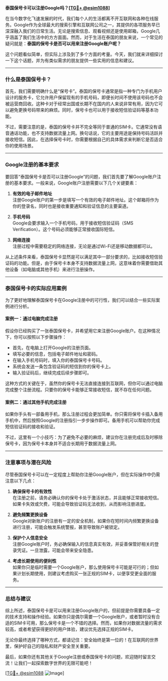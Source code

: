 **泰国保号卡可以注册Google吗？[[TG💪+ @esim1088](https://t.me/s/esim1088)]**

在当今数字化飞速发展的时代，我们每个人的生活都离不开互联网和各种在线服务。Google作为全球最大的搜索引擎和互联网公司之一，其提供的各项服务早已深深融入我们的日常生活。无论是搜索信息、观看视频还是使用邮箱，Google几乎涵盖了我们生活中的方方面面。然而，对于生活在泰国的朋友来说，一个常见的疑问就是：**泰国的保号卡是否可以用来注册Google账户呢？**

这个问题看似简单，但实际上涉及到了多个方面的考量。今天，我们就来详细探讨一下这个话题，并为有类似需求的朋友提供一些实用的信息和建议。

---

### **什么是泰国保号卡？**

首先，我们需要明确什么是“保号卡”。泰国的保号卡通常是指一种专门为手机用户设计的服务卡，它允许用户保留现有的手机号码，即便长时间不使用该号码也不会被运营商回收。这种卡对于经常出国或长期不在国内的人来说非常有用，因为它可以避免更换号码带来的麻烦。同时，保号卡也可以用于接收短信验证码等基本功能。

不过，需要注意的是，泰国的保号卡并不完全等同于普通的SIM卡。它通常没有语音通话功能，也不支持数据流量上网。换句话说，它的主要用途是保持号码活跃并接收短信。因此，在选择保号卡时，你需要根据自己的具体需求来判断它是否适合你的使用场景。

---

### **Google注册的基本要求**

要回答“泰国保号卡是否可以注册Google”的问题，我们首先要了解Google账户注册的基本要求。一般来说，Google账户注册需要以下几个关键要素：

1. **有效的电子邮件地址**  
   注册Google账户的第一步是填写一个有效的电子邮件地址。这个邮箱将作为你的登录名，同时也是接收重要通知和验证信息的主要渠道。

2. **手机号码**  
   Google会要求输入一个手机号码，用于接收短信验证码（SMS Verification）。这个号码必须能够正常接收国际短信。

3. **网络连接**  
   注册过程中需要稳定的网络连接，无论是通过Wi-Fi还是移动数据都可以。

从上述条件来看，泰国保号卡显然是可以满足其中一部分要求的，比如接收短信验证码的功能。但是，由于保号卡本身不支持数据流量上网，这意味着你需要借助其他设备（如电脑或其他手机）来进行注册操作。

---

### **泰国保号卡的实际应用案例**

为了更好地理解泰国保号卡在Google注册中的可行性，我们可以结合一些实际案例进行分析。

#### **案例一：通过电脑完成注册**
假设你已经购买了一张泰国保号卡，并希望用它来注册Google账户。在这种情况下，你可以按照以下步骤操作：
- 首先，在电脑上打开Google的注册页面。
- 填写必要的信息，包括电子邮件地址和密码。
- 在输入手机号码时，填入你的泰国保号卡号码。
- 系统会发送一条包含验证码的短信到你的保号卡上。
- 输入验证码后，继续完成后续步骤即可。

这种方式的关键在于，虽然你的保号卡无法直接连接到互联网，但你可以通过电脑完成整个注册流程。只要你的保号卡能够正常接收短信，就不存在任何问题。

#### **案例二：通过其他手机完成注册**
如果你手头有一部备用手机，那么注册过程会更加简单。你只需将保号卡插入备用手机中，然后按照Google的注册指引一步步操作即可。备用手机可以帮助你完成短信验证码的接收和验证。

不过，这里有一个小技巧：为了避免不必要的麻烦，建议你在注册完成后及时移除保号卡，因为保号卡本身并不适合长期用于数据流量上网。

---

### **注意事项与潜在风险**

尽管泰国保号卡可以在一定程度上帮助你注册Google账户，但在实际操作中仍需注意以下几点：

1. **确保保号卡的有效性**  
   在注册之前，请务必确认你的保号卡处于激活状态，并且能够正常接收短信。如果卡失效或欠费，可能会导致验证码无法收到，从而影响注册进度。

2. **避免频繁更换设备**  
   Google对新账户的注册有一定的安全机制，如果你在短时间内频繁更换设备进行注册，可能会触发系统警报，甚至导致账户被锁定。

3. **保护个人信息安全**  
   注册Google账户时，务必确保输入的信息真实有效，并妥善保管好相关的登录凭证。一旦泄露，可能会带来安全隐患。

4. **考虑长期使用的便利性**  
   如果你只是临时需要一个Google账户，那么使用保号卡可能是可行的；但如果计划长期使用，则建议考虑购买一张正规的SIM卡，以便享受更全面的服务。

---

### **总结与建议**

综上所述，泰国保号卡是可以用来注册Google账户的，但前提是你需要具备一定的技术支持和操作经验。如果你只是偶尔需要一个Google账户，或者暂时没有合适的SIM卡可用，那么保号卡是一个不错的选择。然而，如果你对数据流量的需求较高，或者希望获得更好的用户体验，建议优先选择正规的SIM卡。

无论你最终选择了哪种方式，都请记住：安全始终是第一位的！在互联网的世界里，保护好自己的隐私和财产安全至关重要。

最后，如果你还有其他关于Google注册或泰国保号卡的问题，欢迎随时留言交流！让我们一起探索数字世界的无限可能吧！

[[TG💪+ @esim1088](https://t.me/s/esim1088) ![Image](https://i.postimg.cc/4NQfJmqS/Snipaste-2025-05-13-00-14-12.png)]